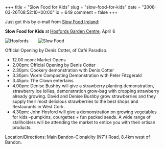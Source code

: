 +++
title = "Slow Food for Kids"
slug = "slow-food-for-kids"
date = "2008-03-26T08:52:10+00:00"
id = 649
comment = false
+++

Just got this by e-mail from [Slow Food Ireland](http://www.slowfoodireland.com/):

**Slow Food for Kids** at [Hosfords Garden Centre](http://www.hosfordsgardencentre.ie/), April 6

![Hosfords](http://www.hosfordsgardencentre.ie/images/hosfords_logo.gif)        ![Slow Food](http://www.slowfoodireland.com/stg/userimages/site169/features/slowfood_logo_testata.jpg)

Official Opening by Denis Cotter, of Café Paradiso.

*   12.00 noon: Market Opens
*   2.00pm: Official Opening by Denis Cotter
*   2.30pm: Cookery demonstration with Denis Cotter
*   3.30pm: Worm Composting Demonstration with Peter Fitzgerald
*   3.45pm: The Clown entertains
*   4.00pm: Denise Bushby will give a strawberry planting demonstration, strawberry ice lollies, demonstration grow-bag with cropping strawberry already growing. David and Denise Bushby grow strawberries and they supply their most delicious strawberries to the best shops and Restaurants in West Cork.
*   4.30pm: John Hosford will give a demonstration on growing vegetables for kids –pumpkins, courgettes + fun packed seeds.
A wide range of stallholders will be attending the market to entice you with their artisan products.

Location/Directions: Main Bandon-Clonakilty (N71) Road, 8.4km west of Bandon.
